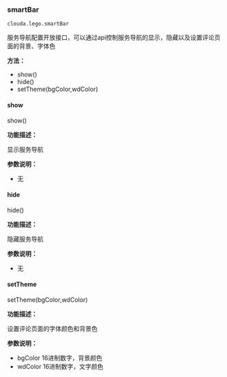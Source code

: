 ### smartBar ###
    clouda.lego.smartBar

服务导航配置开放接口，可以通过api控制服务导航的显示，隐藏以及设置评论页面的背景、字体色
 

**方法：** 

- show()
- hide()
- setTheme(bgColor,wdColor)

#### show #### 

  show()

**功能描述：** 

显示服务导航

**参数说明：** 

- 无

#### hide #### 

  hide()

**功能描述：** 

隐藏服务导航

**参数说明：** 

- 无



#### setTheme #### 

  setTheme(bgColor,wdColor)

**功能描述：** 

设置评论页面的字体颜色和背景色

**参数说明：** 

- bgColor 16进制数字，背景颜色
- wdColor 16进制数字，文字颜色 

